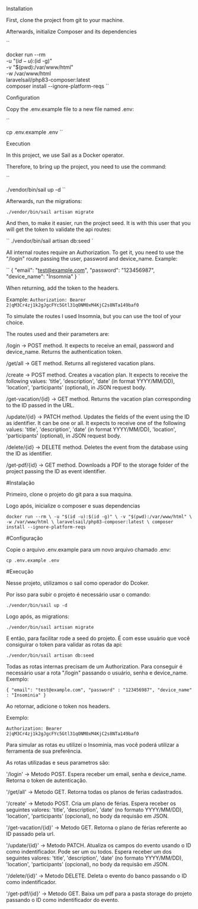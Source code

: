 
Installation

First, clone the project from git to your machine.

Afterwards, initialize Composer and its dependencies

``

docker run --rm \
    -u "$(id -u):$(id -g)" \
    -v "$(pwd):/var/www/html" \
    -w /var/www/html \
    laravelsail/php83-composer:latest \
    composer install --ignore-platform-reqs
``

Configuration

Copy the .env.example file to a new file named .env:

``

cp .env.example .env
`` 

Execution

In this project, we use Sail as a Docker operator.

Therefore, to bring up the project, you need to use the command:

``

./vendor/bin/sail up -d
`` 

Afterwards, run the migrations:


``
./vendor/bin/sail artisan migrate
``

And then, to make it easier, run the project seed. It is with this user that you will get the token to validate the api routes:

``
./vendor/bin/sail artisan db:seed
`

All internal routes require an Authorization. To get it, you need to use the "/login" route passing the user, password and device_name. Example:

``
{
  "email": "test@example.com",
  "password": "123456987",
  "device_name": "Insomnia"
}
`

When returning, add the token to the headers.

Example:
``
Authorization: Bearer 2|qM3Cr4zj1k2gJgcFYc5Gtl31qONM0xM4KjC2s8NTa149baf0
``

To simulate the routes I used Insomnia, but you can use the tool of your choice.

The routes used and their parameters are:

/login -> POST method. It expects to receive an email, password and device_name. Returns the authentication token.

/get/all -> GET method. Returns all registered vacation plans.

/create -> POST method. Creates a vacation plan. It expects to receive the following values: 'title', 'description', 'date' (in format YYYY/MM/DD), 'location', 'participants' (optional), in JSON request body.

/get-vacation/{id} -> GET method. Returns the vacation plan corresponding to the ID passed in the URL.

/update/{id} -> PATCH method. Updates the fields of the event using the ID as identifier. It can be one or all. It expects to receive one of the following values: 'title', 'description', 'date' (in format YYYY/MM/DD), 'location', 'participants' (optional), in JSON request body.

/delete/{id} -> DELETE method. Deletes the event from the database using the ID as identifier.

/get-pdf/{id} -> GET method. Downloads a PDF to the storage folder of the project passing the ID as event identifier.




#Instalação

Primeiro, clone o projeto do git para a sua maquina. 

Logo após, inicialize o composer e suas dependencias 

``
docker run --rm \
    -u "$(id -u):$(id -g)" \
    -v "$(pwd):/var/www/html" \
    -w /var/www/html \
    laravelsail/php83-composer:latest \
    composer install --ignore-platform-reqs
``

#Configuração

Copie o arquivo .env.example para um novo arquivo chamado .env:

``
cp .env.example .env
``

#Execução

Nesse projeto, utilizamos o sail como operador do Dcoker. 

Por isso para subir o projeto é necessário usar o comando: 

``
./vendor/bin/sail up -d
``

Logo após, as migrations: 

``
./vendor/bin/sail artisan migrate
``

E então, para facilitar rode a seed do projeto. É com esse usuário que você consiguirar o token para validar as rotas da api: 

``
./vendor/bin/sail artisan db:seed
``

Todas as rotas internas precisam de um Authorization. Para conseguir é necessário usar a rota "/login" passando o usuário, senha e device_name. 
Exemplo: 

``
{
	"email": "test@example.com",
	"password" : "123456987",
	"device_name" : "Insominia"
}
``

Ao retornar, adicione o token nos headers. 

Exemplo:

``
Authorization: Bearer 2|qM3Cr4zj1k2gJgcFYc5Gtl31qONM0xM4KjC2s8NTa149baf0
``

Para simular as rotas eu utilizei o Insominia, mas você poderá utilizar a ferramenta de sua preferência. 



As rotas utilizadas e seus parametros são:

'/login' -> Metodo POST. Espera receber um email, senha e device_name. Retorna o token de autenticação.

'/get/all' -> Metodo GET. Retorna todas os planos de ferias cadastrados.

'/create' -> Metodo POST. Cria um plano de férias. Espera receber os seguintes valores: 'title', 'description', 'date' (no formato YYYY/MM/DD), 'location', 'participants' (opcional), no body da requisão em JSON.

'/get-vacation/{id}' -> Metodo GET. Retorna o plano de férias referente ao ID passado pela url.

'/update/{id}' -> Metodo PATCH. Atualiza os campos do evento usando o ID como indentificador. Pode ser um ou todos. Espera receber um dos seguintes valores: 'title', 'description', 'date' (no formato YYYY/MM/DD), 'location', 'participants' (opcional), no body da requisão em JSON.

'/delete/{id}' -> Metodo DELETE. Deleta o evento do banco passando o ID como indentificador.

'/get-pdf/{id}' -> Metodo GET. Baixa um pdf para a pasta storage do projeto passando o ID como indentificador do evento.
